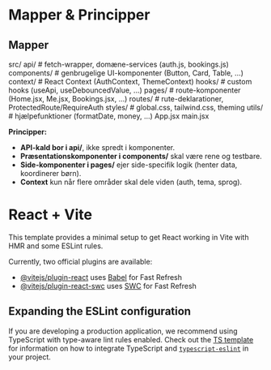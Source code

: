 # Mapper & Principper
## Mapper
src/
  api/            # fetch-wrapper, domæne-services (auth.js, bookings.js)
  components/     # genbrugelige UI-komponenter (Button, Card, Table, ...)
  context/        # React Context (AuthContext, ThemeContext)
  hooks/          # custom hooks (useApi, useDebouncedValue, ...)
  pages/          # route-komponenter (Home.jsx, Me.jsx, Bookings.jsx, ...)
  routes/         # rute-deklarationer, ProtectedRoute/RequireAuth
  styles/         # global.css, tailwind.css, theming
  utils/          # hjælpefunktioner (formatDate, money, ...)
  App.jsx
  main.jsx

**Principper:**

- **API-kald bor i api/**, ikke spredt i komponenter.
- **Præsentationskomponenter i components/** skal være rene og testbare.
- **Side-komponenter i pages/** ejer side-specifik logik (henter data, koordinerer børn).
- **Context** kun når flere områder skal dele viden (auth, tema, sprog).





# React + Vite

This template provides a minimal setup to get React working in Vite with HMR and some ESLint rules.

Currently, two official plugins are available:

- [@vitejs/plugin-react](https://github.com/vitejs/vite-plugin-react/blob/main/packages/plugin-react) uses [Babel](https://babeljs.io/) for Fast Refresh
- [@vitejs/plugin-react-swc](https://github.com/vitejs/vite-plugin-react/blob/main/packages/plugin-react-swc) uses [SWC](https://swc.rs/) for Fast Refresh

## Expanding the ESLint configuration

If you are developing a production application, we recommend using TypeScript with type-aware lint rules enabled. Check out the [TS template](https://github.com/vitejs/vite/tree/main/packages/create-vite/template-react-ts) for information on how to integrate TypeScript and [`typescript-eslint`](https://typescript-eslint.io) in your project.
